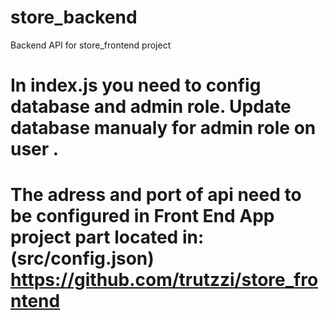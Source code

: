 # store_backend
Backend API for store_frontend project
# In index.js you need to config database and admin role. Update database manualy for admin role on user .
# The adress and port of api need to be configured in Front End App project part located in: (src/config.json) https://github.com/trutzzi/store_frontend

